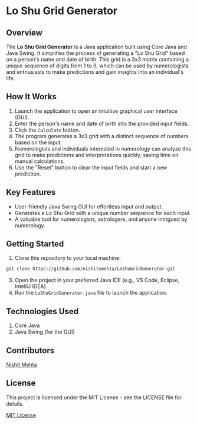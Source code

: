 # Lo Shu Grid Generator
 
## Overview

The **Lo Shu Grid Generator** is a Java application built using Core Java and Java Swing. It simplifies the process of generating a "Lo Shu Grid" based on a person's name and date of birth. This grid is a 3x3 matrix containing a unique sequence of digits from 1 to 9, which can be used by numerologists and enthusiasts to make predictions and gain insights into an individual's life.

## How It Works

1.	Launch the application to open an intuitive graphical user interface (GUI).
2.	Enter the person's name and date of birth into the provided input fields.
3.	Click the `Calculate` button.
4.	The program generates a 3x3 grid with a distinct sequence of numbers based on the input.
5.	Numerologists and individuals interested in numerology can analyze this grid to make predictions and interpretations quickly, saving time on manual calculations.
6.	Use the "Reset" button to clear the input fields and start a new prediction.

## Key Features

-  User-friendly Java Swing GUI for effortless input and output.
-  Generates a Lo Shu Grid with a unique number sequence for each input.
-  A valuable tool for numerologists, astrologers, and anyone intrigued by numerology.

## Getting Started

1.	Clone this repository to your local machine:
```markdown
git clone https://github.com/nishitxmehta/LoShuGridGenerator.git
```  
3.	Open the project in your preferred Java IDE (e.g., VS Code, Eclipse, IntelliJ IDEA).
4.	Run the `LoShuGridGenerator.java` file to launch the application.

## Technologies Used

1.  Core Java
2.  Java Swing (for the GUI)

## Contributors

[Nishit Mehta](https://www.linkedin.com/in/nishitmehta-/)

## License

This project is licensed under the MIT License - see the LICENSE file for details.

[MIT License](LICENSE)
